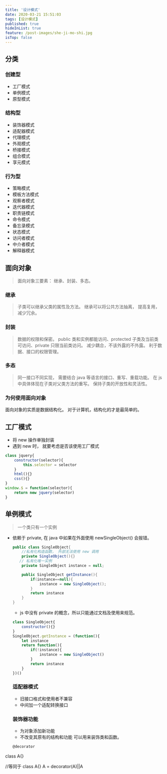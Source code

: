 ```yaml
---
title: '设计模式'
date: 2020-03-21 15:51:03
tags: [设计模式]
published: true
hideInList: true
feature: /post-images/she-ji-mo-shi.jpg
isTop: false
---
```

## 分类
### 创建型
- 工厂模式
- 单例模式
- 原型模式

### 结构型
- 装饰器模式
- 适配器模式
- 代理模式
- 外观模式
- 桥接模式
- 组合模式
- 享元模式

### 行为型
- 策略模式
- 模板方法模式
- 观察者模式
- 迭代器模式
- 职责链模式
- 命令模式
- 备忘录模式
- 状态模式
- 访问者模式
- 中介者模式
- 解释器模式

## 面向对象
> 面向对象三要素： 继承、封装、多态。

### 继承
> 子类可以继承父类的属性及方法。
继承可以将公共方法抽离， 提高复用，减少冗余。

### 封装
> 数据的权限和保密。
public 类和实例都能访问、protected 子类及当前类可访问、private 只限当前类访问。
减少耦合，不该外露的不外露。
利于数据、接口的权限管理。

### 多态
> 同一接口不同实现， 需要结合 java 等语言的接口、重写、重载功能。
在 js 中具体体现在子类对父类方法的重写。
保持子类的开放性和灵活性。

### 为何使用面向对象
面向对象的实质是数据结构化。
对于计算机，结构化的才是最简单的。

## 工厂模式
- 将 new 操作单独封装
- 遇到 new 时， 就要考虑是否该使用工厂模式
```js
class jquery{
    constructor(selector){
        this.selector = selector
    }   
    html(){}
    css(){}
}
window.$ = function(selector){
    return new jquery(selector)
}
```

## 单例模式
> 一个类只有一个实例
- 依赖于 private, 在 java 中如果在外面使用 newSingleObject() 会报错。
  ```java
  public class SingleObject{
      //私有化构造函数， 外部无法使用 new 调用
      private SingleObject(){}
     // 私有化唯一实例
      private SingleObject instance = null;

      public SingleObject getInstance(){
          if(instance==null){
              instance = new SingleObject();
          }
          return instance
      }
  }
  ```
  - js 中没有 private 的概念，所以只能通过文档及使用来规范。
  ```js
  class SingleObject{
      constructor(){}
  }
  SingleObject.getInstance = (function(){
      let instance
      return function(){
          if(!instance){
              instance = new SingleObject()
          }
          return instance
      }
  })()
  ```

  ### 适配器模式
  - 旧接口格式和使用者不兼容
  - 中间加一个适配转换接口
  
  ### 装饰器功能
  - 为对象添加新功能
  - 不改变其原有的结构和功能
  可以用来装饰类和函数。
  ```js
  @decorator
class A{}

//等同于
class A{}
A = decorator(A)||A
```
